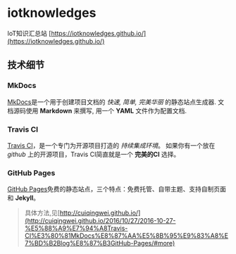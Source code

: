 # iotknowledges

IoT知识汇总站
[https://iotknowledges.github.io/](https://iotknowledges.github.io/)

## 技术细节

### MkDocs
[MkDocs](http://markdown-docs-zh.readthedocs.io/zh_CN/latest/)是一个用于创建项目文档的 *快速, 简单, 完美华丽* 的静态站点生成器. 文档源码使用 **Markdown** 来撰写, 用一个 **YAML** 文件作为配置文档.

### Travis CI
[Travis CI](https://travis-ci.org/)，是一个专门为开源项目打造的 *持续集成环境*。
如果你有一个放在 *github* 上的开源项目，Travis CI简直就是一个 **完美的CI** 选择。

### GitHub Pages
[GitHub Pages](https://pages.github.com/)免费的静态站点，三个特点：免费托管、自带主题、支持自制页面和 **Jekyll**。

> 具体方法,见[http://cuiqingwei.github.io/](http://cuiqingwei.github.io/2016/10/27/2016-10-27-%E5%88%A9%E7%94%A8Travis-CI%E3%80%81MkDocs%E8%87%AA%E5%8B%95%E9%83%A8%E7%BD%B2Blog%E8%87%B3GitHub-Pages/#more)
